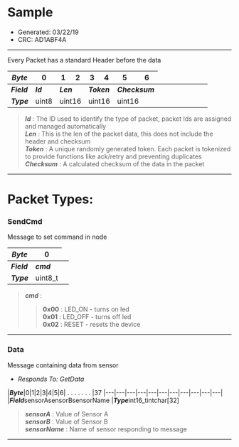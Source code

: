# Sample
* Generated: 03/22/19<br/>
* CRC: AD1ABF4A

-----

Every Packet has a standard Header before the data

|***Byte***|0|1|2|3|4|5|6|
|---|---|---|---|---|---|---|---|
|***Field***<td colspan='1'>***Id***<td colspan='2'>***Len***<td colspan='2'>***Token***<td colspan='2'>***Checksum***
|***Type***<td colspan='1'>uint8<td colspan='2'>uint16<td colspan='2'>uint16<td colspan='2'>uint16

>***Id*** : The ID used to identify the type of packet, packet Ids are assigned and managed automatically<br/>
>***Len*** : This is the len of the packet data, this does not include the header and checksum<br/>
>***Token*** : A unique randomly generated token. Each packet is tokenized to provide functions like ack/retry and preventing duplicates <br/>
>***Checksum*** : A calculated checksum of the data in the packet
----
# Packet Types:


### SendCmd
Message to set command in node

|***Byte***|0|
|---|---|
|***Field***<td colspan='1'>***cmd***
|***Type***<td colspan='1'>uint8_t


>***cmd*** : <br/>
>> **0x00** : LED_ON - turns on led<br/>
>> **0x01** : LED_OFF - turns off led<br/>
>> **0x02** : RESET - resets the device<br/>
>

------



### Data
Message containing data from sensor

* *Responds To: GetData*

|***Byte***|0|1|2|3|4|5|6| . . . . . . . |37
|---|---|---|---|---|---|---|---|---|---|---|
|***Field***<td colspan='2'>sensorA<td colspan='4'>sensorB<td colspan='4'>sensorName
|***Type***<td colspan='2'>int16_t<td colspan='4'>int<td colspan='4'>char[32]


>***sensorA*** : Value of Sensor A<br/>
>***sensorB*** : Value of Sensor B<br/>
>***sensorName*** : Name of sensor responding to message <br/>

------

